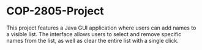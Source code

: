 # COP-2805-Project
This project features a Java GUI application where users can add names to a visible list. The interface allows users to select and remove specific names from the list, as well as clear the entire list with a single click.
